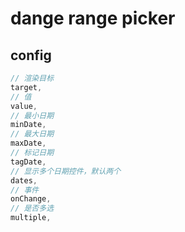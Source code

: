 # dange range picker

## config

````js
// 渲染目标
target,
// 值
value,
// 最小日期
minDate,
// 最大日期
maxDate,
// 标记日期
tagDate,
// 显示多个日期控件，默认两个
dates,
// 事件
onChange,
// 是否多选
multiple,
````
